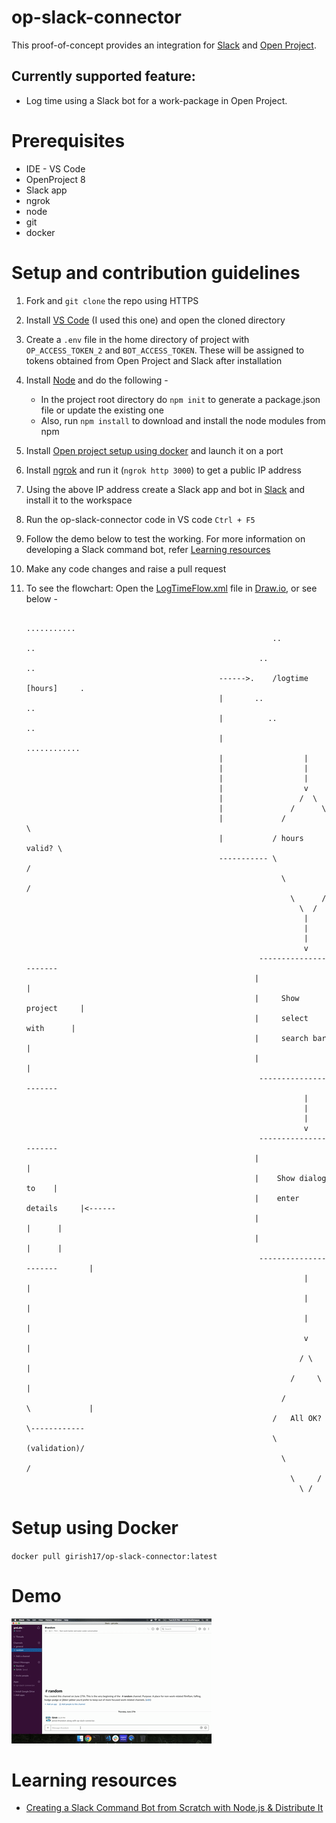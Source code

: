 # op-slack-connector
This proof-of-concept provides an integration for [Slack](https://api.slack.com/) and [Open Project](https://docs.openproject.org/api/).

## Currently supported feature:
- Log time using a Slack bot for a work-package in Open Project.

# Prerequisites
- IDE - VS Code
- OpenProject 8
- Slack app
- ngrok
- node
- git
- docker

# Setup and contribution guidelines
1. Fork and `git clone` the repo using HTTPS
2. Install [VS Code](https://code.visualstudio.com/Download) (I used this one) and open the cloned directory
3. Create a `.env` file in the home directory of project with `OP_ACCESS_TOKEN_2` and `BOT_ACCESS_TOKEN`. These will be assigned to tokens obtained from Open Project and Slack after installation
4. Install [Node](https://nodejs.org/en/download/) and do the following -  
   - In the project root directory do `npm init` to generate a package.json file or update the existing one
   - Also, run `npm install` to download and install the node modules from npm 
5. Install [Open project setup using docker](https://www.openproject.org/docker/) and launch it on a port
6. Install [ngrok](https://ngrok.com/download) and run it (`ngrok http 3000`) to get a public IP address
7. Using the above IP address create a Slack app and bot in [Slack](https://api.slack.com) and install it to the workspace
8. Run the op-slack-connector code in VS code `Ctrl + F5`
9. Follow the demo below to test the working. For more information on developing a Slack command bot, refer [Learning resources](#learning-resources)
10. Make any code changes and raise a pull request
11. To see the flowchart: Open the [LogTimeFlow.xml](LogTimeFlow.xml) file in [Draw.io](http://draw.io), or see below -

                                                                  ...........
                                                               ..             ..
                                                            ..                   ..
                                                   ------>.    /logtime [hours]     .
                                                   |       ..                    ..
                                                   |          ..              ..
                                                   |             ............
                                                   |                  |
                                                   |                  |
                                                   |                  |
                                                   |                  v
                                                   |                 /  \
                                                   |               /      \
                                                   |             /          \
                                                   |           / hours valid? \
                                                   ----------- \              /
                                                                 \          /
                                                                   \      /
                                                                     \  /
                                                                      |
                                                                      |
                                                                      |
                                                                      v
                                                            ----------------------
                                                           |                      |
                                                           |     Show project     |
                                                           |     select with      |
                                                           |     search bar       |
                                                           |                      |
                                                            ----------------------
                                                                      |
                                                                      |
                                                                      |
                                                                      v
                                                            ----------------------
                                                           |                      |
                                                           |    Show dialog to    |
                                                           |    enter details     |<------
                                                           |                      |      |
                                                           |                      |      |
                                                            ----------------------       |
                                                                      |                  |
                                                                      |                  |
                                                                      |                  |
                                                                      v                  |
                                                                     / \                 |
                                                                   /     \               |
                                                                 /         \             |
                                                               /   All OK?   \------------
                                                               \ (validation)/
                                                                 \         /
                                                                   \     /
                                                                     \ /
                                                                      

# Setup using Docker
`docker pull girish17/op-slack-connector:latest`

# Demo
![Demo](demo_op_slack_connector.gif)

# Learning resources
- [Creating a Slack Command Bot from Scratch with Node.js & Distribute It](https://tutorials.botsfloor.com/creating-a-slack-command-bot-from-scratch-with-node-js-distribute-it-25cf81f51040)
